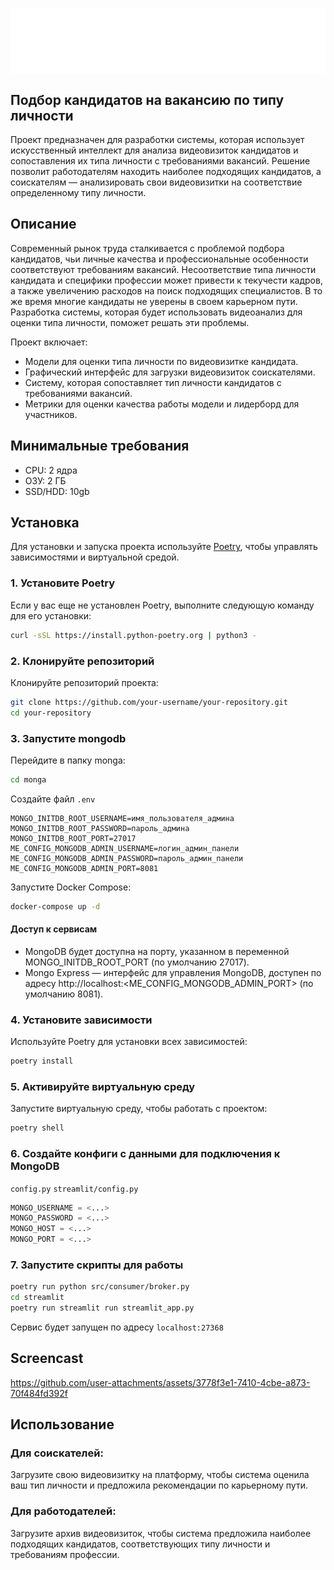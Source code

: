 <p align="center">
     <img src="extensions/views/logo.svg" alt="Логотип проекта" width="600" style="display: inline-block; vertical-align: middle; margin-right: 10px;"/><br/>
</p>


## Подбор кандидатов на вакансию по типу личности

Проект предназначен для разработки системы, которая использует искусственный интеллект для анализа видеовизиток кандидатов и сопоставления их типа личности с требованиями вакансий. Решение позволит работодателям находить наиболее подходящих кандидатов, а соискателям — анализировать свои видеовизитки на соответствие определенному типу личности.

## Описание

Современный рынок труда сталкивается с проблемой подбора кандидатов, чьи личные качества и профессиональные особенности соответствуют требованиям вакансий. Несоответствие типа личности кандидата и специфики профессии может привести к текучести кадров, а также увеличению расходов на поиск подходящих специалистов. В то же время многие кандидаты не уверены в своем карьерном пути. Разработка системы, которая будет использовать видеоанализ для оценки типа личности, поможет решать эти проблемы.

Проект включает:
- Модели для оценки типа личности по видеовизитке кандидата.
- Графический интерфейс для загрузки видеовизиток соискателями.
- Систему, которая сопоставляет тип личности кандидатов с требованиями вакансий.
- Метрики для оценки качества работы модели и лидерборд для участников.

## Минимальные требования
- CPU: 2 ядра
- ОЗУ: 2 ГБ
- SSD/HDD: 10gb

## Установка

Для установки и запуска проекта используйте [Poetry](https://python-poetry.org/), чтобы управлять зависимостями и виртуальной средой.


### 1. Установите Poetry

Если у вас еще не установлен Poetry, выполните следующую команду для его установки:

```bash
curl -sSL https://install.python-poetry.org | python3 -
```

### 2. Клонируйте репозиторий

Клонируйте репозиторий проекта:

```bash
git clone https://github.com/your-username/your-repository.git
cd your-repository
```

### 3. Запустите mongodb

Перейдите в папку monga:

```bash
cd monga
```

Создайте файл `.env`

```
MONGO_INITDB_ROOT_USERNAME=имя_пользователя_админа
MONGO_INITDB_ROOT_PASSWORD=пароль_админа
MONGO_INITDB_ROOT_PORT=27017
ME_CONFIG_MONGODB_ADMIN_USERNAME=логин_админ_панели
ME_CONFIG_MONGODB_ADMIN_PASSWORD=пароль_админ_панели
ME_CONFIG_MONGODB_ADMIN_PORT=8081
```

Запустите Docker Compose:

```bash
docker-compose up -d
```

#### Доступ к сервисам

- MongoDB будет доступна на порту, указанном в переменной MONGO_INITDB_ROOT_PORT (по умолчанию 27017).
- Mongo Express — интерфейс для управления MongoDB, доступен по адресу http://localhost:<ME_CONFIG_MONGODB_ADMIN_PORT> (по умолчанию 8081).


### 4. Установите зависимости

Используйте Poetry для установки всех зависимостей:

```bash
poetry install
```

### 5. Активируйте виртуальную среду

Запустите виртуальную среду, чтобы работать с проектом:

```bash
poetry shell
```

### 6. Создайте конфиги с данными для подключения к MongoDB
`config.py`
`streamlit/config.py`

```python
MONGO_USERNAME = <...>
MONGO_PASSWORD = <...>
MONGO_HOST = <...>
MONGO_PORT = <...>
```


### 7. Запустите скрипты для работы

```bash
poetry run python src/consumer/broker.py
cd streamlit
poetry run streamlit run streamlit_app.py
```
Сервис будет запущен по адресу `localhost:27368`

## Screencast

https://github.com/user-attachments/assets/3778f3e1-7410-4cbe-a873-70f484fd392f








## Использование

### Для соискателей: 

Загрузите свою видеовизитку на платформу, чтобы система оценила ваш тип личности и предложила рекомендации по карьерному пути.

### Для работодателей: 

Загрузите архив видеовизиток, чтобы система предложила наиболее подходящих кандидатов, соответствующих типу личности и требованиям профессии.
